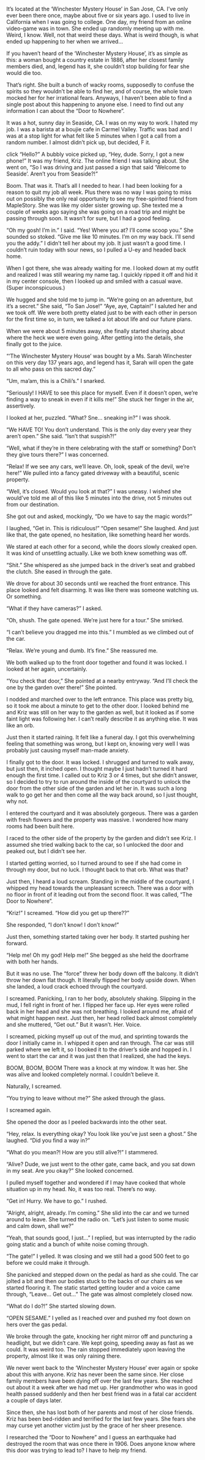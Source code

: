 It’s located at the ‘Winchester Mystery House’ in San Jose, CA. I’ve only ever been there once, maybe about five or six years ago. I used to live in California when I was going to college. One day, my friend from an online video-game was in town. She ended up randomly meeting up with me. Weird, I know. Well, not that weird these days. What is weird though, is what ended up happening to her when we arrived…

If you haven’t heard of the ‘Winchester Mystery House’, it’s as simple as this: a woman bought a country estate in 1886, after her closest family members died, and, legend has it, she couldn’t stop building for fear she would die too.

That’s right. She built a bunch of wacky rooms, supposedly to confuse the spirits so they wouldn’t be able to find her, and of course, the whole town mocked her for her irrational fears. Anyways, I haven’t been able to find a single post about this happening to anyone else. I need to find out any information I can about the “Door to Nowhere”.

It was a hot, sunny day in Seaside, CA. I was on my way to work. I hated my job. I was a barista at a boujie cafe in Carmel Valley. Traffic was bad and I was at a stop light for what felt like 5 minutes when I got a call from a random number. I almost didn’t pick up, but decided, F it.

click “Hello?” A bubbly voice picked up, “Hey, dude. Sorry, I got a new phone!” It was my friend, Kriz. The online friend I was talking about. She went on, “So I was driving and just passed a sign that said ‘Welcome to Seaside’. Aren’t you from Seaside?!”

Boom. That was it. That’s all I needed to hear. I had been looking for a reason to quit my job all week. Plus there was no way I was going to miss out on possibly the only real opportunity to see my free-spirited friend from MapleStory. She was like my older sister growing up. She texted me a couple of weeks ago saying she was going on a road trip and might be passing through soon. It wasn’t for sure, but I had a good feeling.

“Oh my gosh! I’m in.” I said. “Yes! Where you at? I’ll come scoop you.” She sounded so stoked. “Give me like 10 minutes. I’m on my way back. I’ll send you the addy.” I didn’t tell her about my job. It just wasn’t a good time. I couldn’t ruin today with sour news, so I pulled a U-ey and headed back home.

When I got there, she was already waiting for me. I looked down at my outfit and realized I was still wearing my name tag. I quickly ripped it off and hid it in my center console, then I looked up and smiled with a casual wave. (Super inconspicuous.)

We hugged and she told me to jump in. “We’re going on an adventure, but it’s a secret.” She said, “To San Jose!” “Aye, aye, Captain!” I saluted her and we took off. We were both pretty elated just to be with each other in person for the first time so, in turn, we talked a lot about life and our future plans.

When we were about 5 minutes away, she finally started sharing about where the heck we were even going. After getting into the details, she finally got to the juice.

“‘The Winchester Mystery House’ was bought by a Ms. Sarah Winchester on this very day 137 years ago, and legend has it, Sarah will open the gate to all who pass on this sacred day.”

“Um, ma’am, this is a Chili’s.” I snarked.

“Seriously! I HAVE to see this place for myself. Even if it doesn’t open, we’re finding a way to sneak in even if it kills me!” She stuck her finger in the air, assertively.

I looked at her, puzzled. “What? Sne… sneaking in?” I was shook.

“We HAVE TO! You don’t understand. This is the only day every year they aren’t open.” She said. “Isn’t that suspish?!”

“Well, what if they’re in there celebrating with the staff or something? Don’t they give tours there?” I was concerned.

“Relax! If we see any cars, we’ll leave. Oh, look, speak of the devil, we’re here!” We pulled into a fancy gated driveway with a beautiful, scenic property.

“Well, it’s closed. Would you look at that?” I was uneasy. I wished she would’ve told me all of this like 5 minutes into the drive, not 5 minutes out from our destination.

She got out and asked, mockingly, “Do we have to say the magic words?”

I laughed, “Get in. This is ridiculous!” “Open sesame!” She laughed. And just like that, the gate opened, no hesitation, like something heard her words.

We stared at each other for a second, while the doors slowly creaked open. It was kind of unsettling actually. Like we both knew something was off.

“Shit.” She whispered as she jumped back in the driver’s seat and grabbed the clutch. She eased in through the gate.

We drove for about 30 seconds until we reached the front entrance. This place looked and felt disarming. It was like there was someone watching us. Or something.

“What if they have cameras?” I asked.

“Oh, shush. The gate opened. We’re just here for a tour.” She smirked.

“I can’t believe you dragged me into this.” I mumbled as we climbed out of the car.

“Relax. We’re young and dumb. It’s fine.” She reassured me.

We both walked up to the front door together and found it was locked. I looked at her again, uncertainly.

“You check that door,” She pointed at a nearby entryway. “And I’ll check the one by the garden over there!” She pointed.

I nodded and marched over to the left entrance. This place was pretty big, so it took me about a minute to get to the other door. I looked behind me and Kriz was still on her way to the garden as well, but it looked as if some faint light was following her. I can’t really describe it as anything else. It was like an orb.

Just then it started raining. It felt like a funeral day. I got this overwhelming feeling that something was wrong, but I kept on, knowing very well I was probably just causing myself man-made anxiety.

I finally got to the door. It was locked. I shrugged and turned to walk away, but just then, it inched open. I thought maybe I just hadn’t turned it hard enough the first time. I called out to Kriz 3 or 4 times, but she didn’t answer, so I decided to try to run around the inside of the courtyard to unlock the door from the other side of the garden and let her in. It was such a long walk to go get her and then come all the way back around, so I just thought, why not.

I entered the courtyard and it was absolutely gorgeous. There was a garden with fresh flowers and the property was massive. I wondered how many rooms had been built here.

I raced to the other side of the property by the garden and didn’t see Kriz. I assumed she tried walking back to the car, so I unlocked the door and peaked out, but I didn’t see her.

I started getting worried, so I turned around to see if she had come in through my door, but no luck. I thought back to that orb. What was that?

Just then, I heard a loud scream. Standing in the middle of the courtyard, I whipped my head towards the unpleasant screech. There was a door with no floor in front of it leading out from the second floor. It was called, “The Door to Nowhere”.

“Kriz!” I screamed. “How did you get up there??”

She responded, “I don’t know! I don’t know!”

Just then, something started taking over her body. It started pushing her forward.

“Help me! Oh my god! Help me!” She begged as she held the doorframe with both her hands.

But it was no use. The “force” threw her body down off the balcony. It didn’t throw her down flat though. It literally flipped her body upside down. When she landed, a loud crack echoed through the courtyard.

I screamed. Panicking, I ran to her body, absolutely shaking. Slipping in the mud, I fell right in front of her. I flipped her face up. Her eyes were rolled back in her head and she was not breathing. I looked around me, afraid of what might happen next. Just then, her head rolled back almost completely and she muttered, “Get out.” But it wasn’t. Her. Voice.

I screamed, picking myself up out of the mud, and sprinting towards the door I initially came in. I whipped it open and ran through. The car was still parked where we left it, so I booked it to the driver’s side and hopped in. I went to start the car and it was just then that I realized, she had the keys.

BOOM, BOOM, BOOM There was a knock at my window. It was her. She was alive and looked completely normal. I couldn’t believe it.

Naturally, I screamed.

“You trying to leave without me?” She asked through the glass.

I screamed again.

She opened the door as I peeled backwards into the other seat.

“Hey, relax. Is everything okay? You look like you’ve just seen a ghost.” She laughed. “Did you find a way in?”

“What do you mean?! How are you still alive?!” I stammered.

“Alive? Dude, we just went to the other gate, came back, and you sat down in my seat. Are you okay?” She looked concerned.

I pulled myself together and wondered if I may have cooked that whole situation up in my head. No, it was too real. There’s no way.

“Get in! Hurry. We have to go.” I rushed.

“Alright, alright, already. I’m coming.” She slid into the car and we turned around to leave. She turned the radio on. “Let’s just listen to some music and calm down, shall we?”

“Yeah, that sounds good, I just…” I replied, but was interrupted by the radio going static and a bunch of white noise coming through.

“The gate!” I yelled. It was closing and we still had a good 500 feet to go before we could make it through.

She panicked and stepped down on the pedal as hard as she could. The car jolted a bit and then our bodies stuck to the backs of our chairs as we started flooring it. The static started getting louder and a voice came through, “Leave… Get out…” The gate was almost completely closed now.

“What do I do?!” She started slowing down.

“OPEN SESAME.” I yelled as I reached over and pushed my foot down on hers over the gas pedal.

We broke through the gate, knocking her right mirror off and puncturing a headlight, but we didn’t care. We kept going, speeding away as fast as we could. It was weird too. The rain stopped immediately upon leaving the property, almost like it was only raining there.

We never went back to the ‘Winchester Mystery House’ ever again or spoke about this with anyone. Kriz has never been the same since. Her close family members have been dying off over the last few years. She reached out about it a week after we had met up. Her grandmother who was in good health passed suddenly and then her best friend was in a fatal car accident a couple of days later.

Since then, she has lost both of her parents and most of her close friends. Kriz has been bed-ridden and terrified for the last few years. She fears she may curse yet another victim just by the grace of her sheer presence.

I researched the “Door to Nowhere” and I guess an earthquake had destroyed the room that was once there in 1906. Does anyone know where this door was trying to lead to? I have to help my friend.